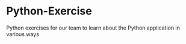 # Python-Exercise
Python exercises for our team to learn about the Python application in various ways
